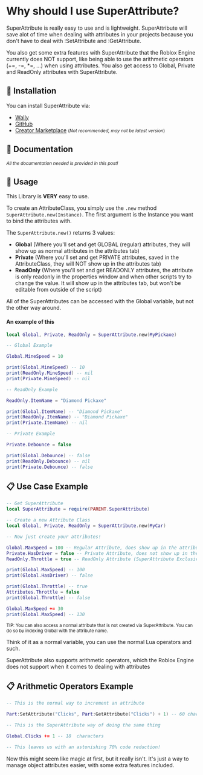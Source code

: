 # Why should I use SuperAttribute?
SuperAttribute is really easy to use and is lightweight.
SuperAttribute will save alot of time when dealing with attributes in your projects because you don't have to deal with :SetAttribute and :GetAttribute.

You also get some extra features with SuperAttribute that the Roblox Engine currently does NOT support, like being able to use the arithmetic operators (+=, -=, *=, ...)
when using attributes. You also get access to Global, Private and ReadOnly attributes with SuperAttribute.

<h2>🧰 Installation</h2>
You can install SuperAttribute via:

* [Wally](https:/wally.run/package/xswezan/superattribute)
* [GitHub](https://github.com/xSwezan/SuperAttribute)
* [Creator Marketplace](https://www.roblox.com/library/11745988747) <small>(*Not recommended, may not be latest version*)</small>

<h2>📕 Documentation</h2>

<small>*All the documentation needed is provided in this post!*</small>

<h2>📝 Usage</h2>

This Library is **VERY** easy to use.

To create an AttributeClass, you simply use the `.new` method `SuperAttribute.new(Instance)`. The first argument is the Instance you want to bind the attributes with.

The `SuperAttribute.new()` returns 3 values:
* **Global** (Where you'll set and get GLOBAL (regular) attributes, they will show up as normal attributes in the attributes tab)
* **Private** (Where you'll set and get PRIVATE attributes, saved in the AttributeClass, they will NOT show up in the attributes tab)
* **ReadOnly** (Where you'll set and get READONLY attributes, the attribute is only readonly in the properties window and when other scripts try to change the value. It will show up in the attributes tab, but won't be editable from outside of the script)

All of the SuperAttributes can be accessed with the Global variable, but not the other way around.

<h4>An example of this</h4>

```lua
local Global, Private, ReadOnly = SuperAttribute.new(MyPickaxe)

-- Global Example

Global.MineSpeed = 10

print(Global.MineSpeed) -- 10
print(ReadOnly.MineSpeed) -- nil
print(Private.MineSpeed) -- nil

-- ReadOnly Example

ReadOnly.ItemName = "Diamond Pickaxe"

print(Global.ItemName) -- "Diamond Pickaxe"
print(ReadOnly.ItemName) -- "Diamond Pickaxe"
print(Private.ItemName) -- nil

-- Private Example

Private.Debounce = false

print(Global.Debounce) -- false
print(ReadOnly.Debounce) -- nil
print(Private.Debounce) -- false
```

<h2>📋 Use Case Example</h2>

```lua
-- Get SuperAttribute
local SuperAttribute = require(PARENT.SuperAttribute)

-- Create a new Attribute Class
local Global, Private, ReadOnly = SuperAttribute.new(MyCar)

-- Now just create your attributes!

Global.MaxSpeed = 100 -- Regular Attribute, does show up in the attributes tab.
Private.HasDriver = false -- Private Attribute, does not show up in the attributes tab with the Properties Tab
ReadOnly.Throttle = true -- ReadOnly Attribute (SuperAttribute Exclusive), does show up in the attributes tab but can't be changed from the window, must be changed within the script.

print(Global.MaxSpeed) -- 100
print(Global.HasDriver) -- false

print(Global.Throttle) -- true
Attributes.Throttle = false
print(Global.Throttle) -- false

Global.MaxSpeed += 30
print(Global.MaxSpeed) -- 130
```

<small>TIP: You can also access a normal attribute that is not created via SuperAttribute. You can do so by indexing Global with the attribute name.</small>

Think of it as a normal variable, you can use the normal Lua operators and such.

SuperAttribute also supports arithmetic operators, which the Roblox Engine does not support when it comes to dealing with attributes

<h2>📋 Arithmetic Operators Example</h2>

```lua
-- This is the normal way to increment an attribute

Part:SetAttribute("Clicks", Part:GetAttribute("Clicks") + 1) -- 60 characters

-- This is the SuperAttribute way of doing the same thing

Global.Clicks += 1 -- 18  characters

-- This leaves us with an astonishing 70% code reduction!
```

Now this might seem like magic at first, but it really isn't. It's just a way to manage object attributes easier, with some extra features included.
